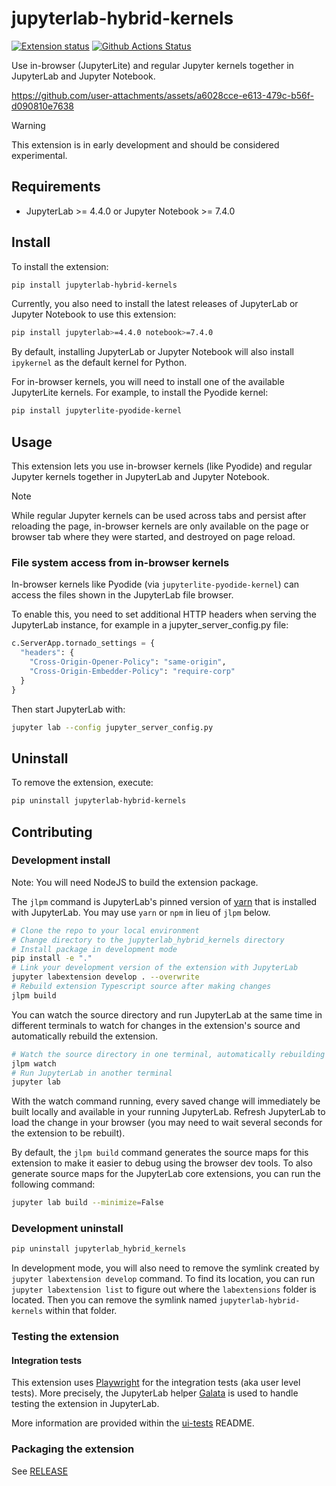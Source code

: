 # jupyterlab-hybrid-kernels

[![Extension status](https://img.shields.io/badge/status-draft-critical "draft")](https://jupyterlab-contrib.github.io/)
[![Github Actions Status](https://github.com/jupyterlab-contribjupyterlab-hybrid-kernels/workflows/Build/badge.svg)](https://github.com/jupyterlab-contribjupyterlab-hybrid-kernels/actions/workflows/build.yml)

Use in-browser (JupyterLite) and regular Jupyter kernels together in JupyterLab and Jupyter Notebook.

https://github.com/user-attachments/assets/a6028cce-e613-479c-b56f-d090810e7638

> [!WARNING]
> This extension is in early development and should be considered experimental.

## Requirements

- JupyterLab >= 4.4.0 or Jupyter Notebook >= 7.4.0

## Install

To install the extension:

```bash
pip install jupyterlab-hybrid-kernels
```

Currently, you also need to install the latest releases of JupyterLab or Jupyter Notebook to use this extension:

```bash
pip install jupyterlab>=4.4.0 notebook>=7.4.0
```

By default, installing JupyterLab or Jupyter Notebook will also install `ipykernel` as the default kernel for Python.

For in-browser kernels, you will need to install one of the available JupyterLite kernels. For example, to install the Pyodide kernel:

```bash
pip install jupyterlite-pyodide-kernel
```

## Usage

This extension lets you use in-browser kernels (like Pyodide) and regular Jupyter kernels together in JupyterLab and Jupyter Notebook.

> [!NOTE]
> While regular Jupyter kernels can be used across tabs and persist after reloading the page, in-browser kernels are only available on the page or browser tab where they were started, and destroyed on page reload.

### File system access from in-browser kernels

In-browser kernels like Pyodide (via `jupyterlite-pyodide-kernel`) can access the files shown in the JupyterLab file browser.

To enable this, you need to set additional HTTP headers when serving the JupyterLab instance, for example in a jupyter_server_config.py file:

```python
c.ServerApp.tornado_settings = {
  "headers": {
    "Cross-Origin-Opener-Policy": "same-origin",
    "Cross-Origin-Embedder-Policy": "require-corp"
  }
}
```

Then start JupyterLab with:

```bash
jupyter lab --config jupyter_server_config.py
```

## Uninstall

To remove the extension, execute:

```bash
pip uninstall jupyterlab-hybrid-kernels
```

## Contributing

### Development install

Note: You will need NodeJS to build the extension package.

The `jlpm` command is JupyterLab's pinned version of
[yarn](https://yarnpkg.com/) that is installed with JupyterLab. You may use
`yarn` or `npm` in lieu of `jlpm` below.

```bash
# Clone the repo to your local environment
# Change directory to the jupyterlab_hybrid_kernels directory
# Install package in development mode
pip install -e "."
# Link your development version of the extension with JupyterLab
jupyter labextension develop . --overwrite
# Rebuild extension Typescript source after making changes
jlpm build
```

You can watch the source directory and run JupyterLab at the same time in different terminals to watch for changes in the extension's source and automatically rebuild the extension.

```bash
# Watch the source directory in one terminal, automatically rebuilding when needed
jlpm watch
# Run JupyterLab in another terminal
jupyter lab
```

With the watch command running, every saved change will immediately be built locally and available in your running JupyterLab. Refresh JupyterLab to load the change in your browser (you may need to wait several seconds for the extension to be rebuilt).

By default, the `jlpm build` command generates the source maps for this extension to make it easier to debug using the browser dev tools. To also generate source maps for the JupyterLab core extensions, you can run the following command:

```bash
jupyter lab build --minimize=False
```

### Development uninstall

```bash
pip uninstall jupyterlab_hybrid_kernels
```

In development mode, you will also need to remove the symlink created by `jupyter labextension develop`
command. To find its location, you can run `jupyter labextension list` to figure out where the `labextensions`
folder is located. Then you can remove the symlink named `jupyterlab-hybrid-kernels` within that folder.

### Testing the extension

#### Integration tests

This extension uses [Playwright](https://playwright.dev/docs/intro) for the integration tests (aka user level tests).
More precisely, the JupyterLab helper [Galata](https://github.com/jupyterlab/jupyterlab/tree/master/galata) is used to handle testing the extension in JupyterLab.

More information are provided within the [ui-tests](./ui-tests/README.md) README.

### Packaging the extension

See [RELEASE](RELEASE.md)

